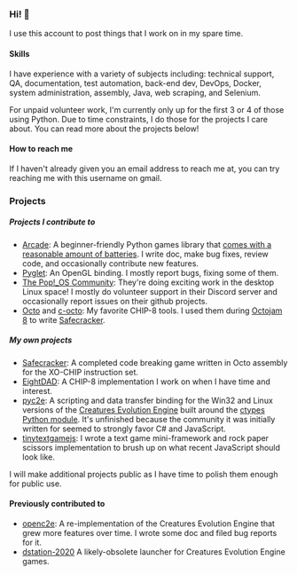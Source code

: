 ### Hi! 👋

I use this account to post things that I work on in my spare time.

#### Skills

I have experience with a variety of subjects including: technical support, QA, documentation, test automation, back-end dev, DevOps, Docker, system administration, assembly, Java, web scraping, and Selenium.

For unpaid volunteer work, I'm currently only up for the first 3 or 4 of those using Python. Due to time constraints, I do those for the projects I care about. You can read more about the projects below!

#### How to reach me
If I haven't already given you an email address to reach me at, you can try reaching me with this username on gmail. 

### Projects

##### Projects I contribute to
* [Arcade](https://github.com/pythonarcade/): A beginner-friendly Python games library that [comes with a reasonable amount of batteries](https://docs.python.org/3/tutorial/stdlib.html#batteries-included). I write doc, make bug fixes, review code, and occasionally contribute new features.
* [Pyglet](https://github.com/pyglet/pyglet/): An OpenGL binding. I mostly report bugs, fixing some of them.
* [The Pop!\_OS Community](https://github.com/pop-os/): They're doing exciting work in the desktop Linux space! I mostly do volunteer support in their Discord server and occasionally report issues on their github projects.
* [Octo](https://github.com/JohnEarnest/Octo) and [c-octo](https://github.com/JohnEarnest/c-octo): My favorite CHIP-8 tools. I used them during [Octojam 8](https://itch.io/jam/octojam-8) to write [Safecracker](https://github.com/pushfoo/Octo-Safecracker).

##### My own projects
* [Safecracker](https://github.com/pushfoo/Octo-Safecracker): A completed code breaking game written in Octo assembly for the XO-CHIP instruction set.
* [EightDAD](https://github.com/pushfoo/eightdad): A CHIP-8 implementation I work on when I have time and interest.
* [pyc2e](https://github.com/pushfoo/pyc2e): A scripting and data transfer binding for the Win32 and Linux versions of the [Creatures Evolution Engine](https://creatures.wiki/Creatures_Evolution_Engine) built around the [ctypes Python module](https://docs.python.org/3/library/ctypes.html). It's unfinished because the community it was initially written for seemed to strongly favor C# and JavaScript.
* [tinytextgamejs](https://github.com/pushfoo/tinytextgamejs): I wrote a text game mini-framework and rock paper scissors implementation to brush up on what recent JavaScript should look like.

I will make additional projects public as I have time to polish them enough for public use.
#### Previously contributed to
* [openc2e](https://github.com/ligfx/openc2e/): A re-implementation of the Creatures Evolution Engine that grew more features over time. I wrote some doc and filed bug reports for it.
* [dstation-2020](https://github.com/Nazushvel/dstation-2020) A likely-obsolete launcher for Creatures Evolution Engine games.


<!--
**pushfoo/pushfoo** is a ✨ _special_ ✨ repository because its `README.md` (this file) appears on your GitHub profile.

Here are some ideas to get you started:

- 🔭 I’m currently working on ...
- 🌱 I’m currently learning ...
- 👯 I’m looking to collaborate on ...
- 🤔 I’m looking for help with ...
- 💬 Ask me about ...

- 😄 Pronouns: ...
- ⚡ Fun fact: ...
-->
